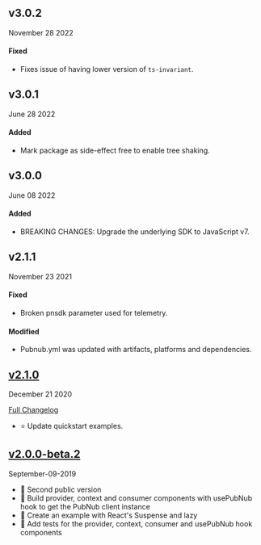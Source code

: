## v3.0.2

November 28 2022

#### Fixed

- Fixes issue of having lower version of `ts-invariant`.

## v3.0.1

June 28 2022

#### Added

- Mark package as side-effect free to enable tree shaking.

## v3.0.0

June 08 2022

#### Added

- BREAKING CHANGES: Upgrade the underlying SDK to JavaScript v7.

## v2.1.1

November 23 2021

#### Fixed

- Broken pnsdk parameter used for telemetry.

#### Modified

- Pubnub.yml was updated with artifacts, platforms and dependencies.

## [v2.1.0](https://github.com/pubnub/react/releases/tag/v2.1.0)

December 21 2020

[Full Changelog](https://github.com/pubnub/react/compare/v2.0.0...v2.1.0)

- ⭐️️ Update quickstart examples.

## [v2.0.0-beta.2](https://github.com/pubnub/react/tree/v2.0)

September-09-2019

- 🌟 Second public version
- 🌟 Build provider, context and consumer components with usePubNub hook to get the PubNub client instance
- 🌟 Create an example with React's Suspense and lazy
- 🌟 Add tests for the provider, context, consumer and usePubNub hook components
